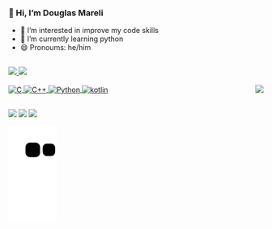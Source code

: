 ### 👋 Hi, I’m Douglas Mareli

- 👀 I’m interested in improve my code skills 
- 🌱 I’m currently learning python
- 😄 Pronoums: he/him
##
 <div>
  <a href="https://github.com/DouglasMreli">
  <img aling="left" height="150em" src="https://github-readme-stats.vercel.app/api?username=DouglasMreli&show_icons=true&theme=react&include_all_commits=true&count_private=true"/>
  <img aling="right" height="150em" src="https://github-readme-stats.vercel.app/api/top-langs/?username=DouglasMreli&layout=compact&langs_count=7&theme=react"/>
</div>
 <div style="display: inline_block"><br>
  <img align="center" alt="C" height="30" width="30" src="https://img.icons8.com/color/48/000000/c-programming.png"/>
  <img align="center" alt="C++" height="30" width="30" src="https://img.icons8.com/color/48/000000/c-plus-plus-logo.png"/>
  <img align="center" alt="Python" height="30" width="30" src="https://img.icons8.com/color/48/000000/python--v1.png"/>
  <img align="center" alt="kotlin" height="30" width="30" src="https://img.icons8.com/color/48/000000/kotlin.png"/>
  
  <img align="right" img src="https://img.icons8.com/office/160/000000/jake.png"/>
  
</div>
 
  ##
 <div>
  <a href="https://www.instagram.com/douglasmareli/" target="_blank"><img src="https://img.shields.io/badge/-Instagram-%23E4405F?style=for-the-badge&logo=instagram&logoColor=white" target="_blank"></a>
  <a href="https://www.instagram.com/douglasmareli/" target="_blank"><img src="https://img.shields.io/badge/-Linkedin-%230077B5?style=for-the-badge&logo=linkedin&logoColor=white" target="_blank"></a>
   <a href = "mailto:douglasmareli@gmail.com"><img src="https://img.shields.io/badge/-Gmail-%23333?style=for-the-badge&logo=gmail&logoColor=white" target="_blank"></a>
  
  ![Snake animation](https://github.com/DouglasMreli/DouglasMreli/blob/output/github-contribution-grid-snake.svg)
 </div>
  
